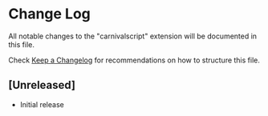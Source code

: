 # Change Log

All notable changes to the "carnivalscript" extension will be documented in this file.

Check [Keep a Changelog](http://keepachangelog.com/) for recommendations on how to structure this file.

## [Unreleased]

- Initial release